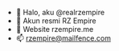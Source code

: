 - 👋 Halo, aku @realrzempire
- 👀 Akun resmi RZ Empire
- 🌱 Website rzempire.me
- 📫 rzempire@mailfence.com
